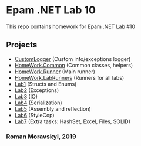 # Epam .NET Lab 10

This repo contains homework for Epam .NET Lab #10

## Projects
* [CustomLogger](CustomLogger) (Custom info/exceptions logger)
* [HomeWork.Common](HomeWork.Common) (Common classes, helpers)
* [HomeWork.Runner](HomeWork.Runner) (Main runner)
* [HomeWork.LabRunners](HomeWork.LabRunners) (Runners for all labs)
* [Lab1](HomeWork.Labs/Lab1) (Structs and Enums)
* [Lab2](HomeWork.Labs/Lab2) (Exceptions)
* [Lab3](HomeWork.Labs/Lab3) (IO)
* [Lab4](HomeWork.Labs/Lab4) (Serialization)
* [Lab5](HomeWork.Labs/Lab5) (Assembly and reflection)
* [Lab6](HomeWork.Labs/Lab6) (StyleCop)
* [Lab7](HomeWork.Labs/Lab7) (Extra tasks: HashSet, Excel, Files, SOLID)

### Roman Moravskyi, 2019
